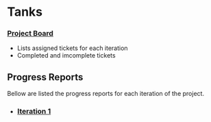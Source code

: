 # Tanks

### [Project Board](https://github.com/users/cseitz/projects/11)
- Lists assigned tickets for each iteration
- Completed and imcomplete tickets

## Progress Reports
Bellow are listed the progress reports for each iteration of the project.

- ### [Iteration 1](https://github.com/cseitz/tanks/tree/main/Docs/Iteration1)